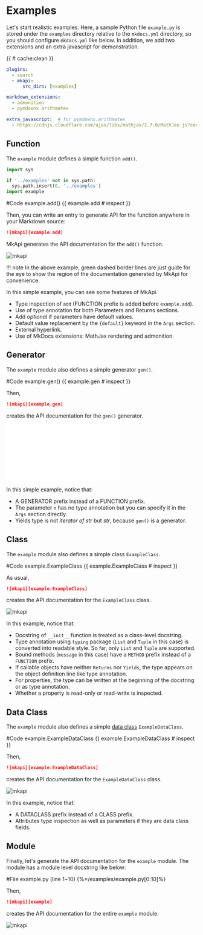 # Examples

Let's start realistic examples. Here, a sample Python file `example.py` is stored under the `examples` directory relative to the `mkdocs.yml` directory, so you should configure `mkdocs.yml` like below. In addition, we add two extensions and an extra javascript for demonstration.

{{ # cache:clean }}

~~~yml
plugins:
  - search
  - mkapi:
      src_dirs: [examples]

markdown_extensions:
  - admonition
  - pymdownx.arithmatex

extra_javascript:  # for pymdownx.arithmatex
  - https://cdnjs.cloudflare.com/ajax/libs/mathjax/2.7.0/MathJax.js?config=TeX-MML-AM_CHTML
~~~

## Function

The `example` module defines a simple function `add()`.

```python hide
import sys

if '../examples' not in sys.path:
  sys.path.insert(0, '../examples')
import example
```

#Code example.add() {{ example.add # inspect }}

Then, you can write an entry to generate API for the function anywhere in your Markdown source:

~~~markdown
![mkapi][example.add]
~~~

MkApi generates the API documentation for the `add()` function.

![mkapi](example.add)

!!! note
    In the above example, green dashed border lines are just guide for the eye to show the region of the documentation generated by MkApi for convenience.

In this simple example, you can see some features of MkApi.

* Type inspection of `add` (FUNCTION prefix is added before `example.add`).
* Use of type annotation for both Parameters and Returns sections.
* Add *optional* if parameters have default values.
* Default value replacement by the `{default}` keyword in the `Args` section.
* External hyperlink.
* Use of MkDocs extensions: MathJax rendering and admonition.

## Generator

The `example` module also defines a simple generator `gen()`.

#Code example.gen() {{ example.gen # inspect }}

Then,

~~~markdown
![mkapi][example.gen]
~~~

creates the API documentation for the `gen()` generator.

![mkapi](example.gen)

In this simple example, notice that:

* A GENERATOR prefix instead of a FUNCTION prefix.
* The parameter `n` has no type annotation but you can specify it in the `Args` section directly.
* Yields type is not *iterator of str* but *str*, because `gen()` is a generator.

## Class

The `example` module also defines a simple class `ExampleClass`.

#Code example.ExampleClass {{ example.ExampleClass # inspect }}

As usual,

~~~markdown
![mkapi][example.ExampleClass]
~~~

creates the API documentation for the `ExampleClass` class.

![mkapi](example.ExampleClass)

In this example, notice that:

* Docstring of `__init__` function is treated as a class-level docstring.
* Type annotation using `typing` package (`List` and `Tuple` in this case) is converted into readable style. So far, only `List` and `Tuple` are supported.
* Bound methods (`message` in this case) have a `METHOD` prefix instead of a `FUNCTION` prefix.
* If callable objects have neither `Returns` nor `Yields`, the type appears on the object definition line like type annotation.
* For properties, the type can be written at the beginning of the docstring or as type annotation.
* Whether a property is read-only or read-write is inspected.

## Data Class

The `example` module also defines a simple [data class](https://docs.python.org/3/library/dataclasses.html) `ExampleDataClass`.

#Code example.ExampleDataClass {{ example.ExampleDataClass # inspect }}

Then,

~~~markdown
![mkapi][example.ExampleDataClass]
~~~

creates the API documentation for the `ExampleDataClass` class.

![mkapi](example.ExampleDataClass)

In this example, notice that:

* A DATACLASS prefix instead of a CLASS prefix.
* Attributes type inspection as well as parameters if they are data class fields.

## Module

Finally, let's generate the API documentation for the `example` module. The module has a module level docstring like below:

#File example.py (line 1~10) {%=/examples/example.py[0:10]%}

Then,

~~~markdown
![mkapi][example]
~~~

creates the API documentation for the entire `example` module.

![mkapi](example)
